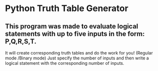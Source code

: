# Python Truth Table Generator 

## This program was made to evaluate logical statements with up to five inputs in the form: P,Q,R,S,T. 
It will create corresponding truth tables and do the work for you! (Regular mode /Binary mode)
Just specify the number of inputs and then write a logical statement with the corresponding number of inputs.

